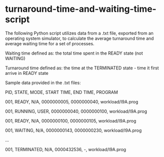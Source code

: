 # turnaround-time-and-waiting-time-script

The following Python script utilizes data from a .txt file, exported from an operating system simulator, to calculate the average turnaround time and average waiting time for a set of processes.

Waiting time defined as: the total time spent in the READY  state (not WAITING)

Turnaround time defined as: the time at the TERMINATED state - time it first arrive in READY state

Sample data provided in the .txt files:

PID, STATE, MODE, START TIME, END TIME, PROGRAM

001, READY, N/A, 0000000005, 0000000040, workload/l9A.prog

001, RUNNING, USER, 0000000040, 0000000100, workload/l9A.prog

001, READY, N/A, 0000000100, 0000000105, workload/l9A.prog

001, WAITING, N/A, 0000000143, 0000000230, workload/l9A.prog

...

001, TERMINATED, N/A, 0000432536, -, workload/l9A.prog
